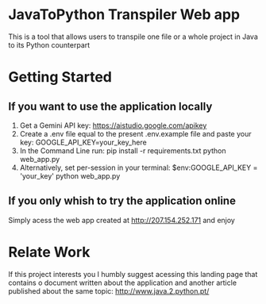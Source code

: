 # JavaToPython Transpiler Web app
This is a tool that allows users to transpile one file or a whole project in Java to its Python counterpart

# Getting Started
## If you want to use the application locally
1) Get a Gemini API key: https://aistudio.google.com/apikey
2) Create a .env file equal to the present .env.example file and paste your key:
   GOOGLE_API_KEY=your_key_here
3) In the Command Line run:
   pip install -r requirements.txt
   python web_app.py
4) Alternatively, set per-session in your terminal:
   $env:GOOGLE_API_KEY = 'your_key'
   python web_app.py

## If you only whish to try the application online
Simply acess the web app created at http://207.154.252.171 and enjoy

# Relate Work
If this project interests you I humbly suggest acessing this landing page that contains o document written about the application and another article published about the same topic:
http://www.java.2.python.pt/

